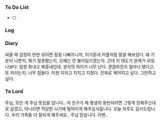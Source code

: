 ### To Do List
- [ ] 
### Log

### Diary
싸울 때 감정이 한번 섞이면 점점 나빠지니까, 이기훈네 커플처럼 말을 해보았다. 왜 기분이 나쁜지, 뭐가 잘못됐는지, 오해는 안 불러일으켰는지. 근데 이 태도가 문제가 되었나보다. 엄청 화내고 짜증내던데, 생각의 차이가 너무 난다. 괜찮아진지 얼마나 됐다고, 또 저러는지. 너무 힘들다. 이젠 지치고 지치고 지쳤다. 진짜로 헤어지고 싶다. 그만하고 싶다.
### To Lord
주님, 모든 게 주님 뜻임을 압니다.. 저 친구가 제 평생의 동반자라면 그렇게 정해주신대로 살겠고, 아니라면 적당한 시기에 떨어지게 해주십사옵니다. 오늘 하루도 감사드립니다. 우리 가족들 다 잘되게 해주세요.. 주님 믿습니다. 아멘..